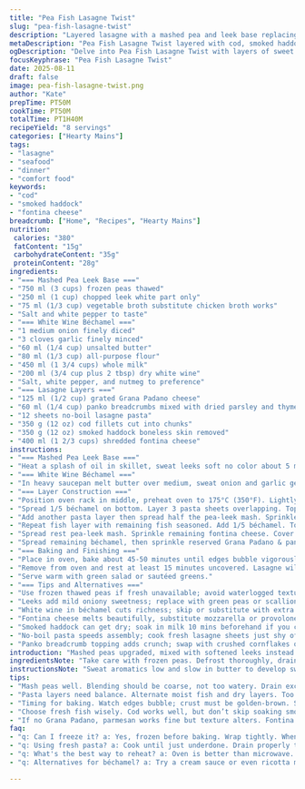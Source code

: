 ```yaml
---
title: "Pea Fish Lasagne Twist"
slug: "pea-fish-lasagne-twist"
description: "Layered lasagne with a mashed pea and leek base replacing some peas, creamy béchamel enriched with white wine, and tender chunks of cod and smoked haddock. Parmesan swapped for Grana Padano. Mozzarella replaced by fontina for melt and depth. Topped with panko and herb mix. Cooked until bubbling with golden crust. Rest 15 minutes before slicing. Comes together in about 1 hour 40 minutes. Serves 8. Classic but with a sea-kissed twist and fresh green hints."
metaDescription: "Pea Fish Lasagne Twist layered with cod, smoked haddock, creamy béchamel, topped with panko and herbs. A unique take on classic flavors."
ogDescription: "Delve into Pea Fish Lasagne Twist with layers of sweet peas, tender fish, and rich béchamel. An elevated dining experience awaits."
focusKeyphrase: "Pea Fish Lasagne Twist"
date: 2025-08-11
draft: false
image: pea-fish-lasagne-twist.png
author: "Kate"
prepTime: PT50M
cookTime: PT50M
totalTime: PT1H40M
recipeYield: "8 servings"
categories: ["Hearty Mains"]
tags:
- "lasagne"
- "seafood"
- "dinner"
- "comfort food"
keywords:
- "cod"
- "smoked haddock"
- "fontina cheese"
breadcrumb: ["Home", "Recipes", "Hearty Mains"]
nutrition: 
 calories: "380"
 fatContent: "15g"
 carbohydrateContent: "35g"
 proteinContent: "28g"
ingredients:
- "=== Mashed Pea Leek Base ==="
- "750 ml (3 cups) frozen peas thawed"
- "250 ml (1 cup) chopped leek white part only"
- "75 ml (1/3 cup) vegetable broth substitute chicken broth works"
- "Salt and white pepper to taste"
- "=== White Wine Béchamel ==="
- "1 medium onion finely diced"
- "3 cloves garlic finely minced"
- "60 ml (1/4 cup) unsalted butter"
- "80 ml (1/3 cup) all-purpose flour"
- "450 ml (1 3/4 cups) whole milk"
- "200 ml (3/4 cup plus 2 tbsp) dry white wine"
- "Salt, white pepper, and nutmeg to preference"
- "=== Lasagne Layers ==="
- "125 ml (1/2 cup) grated Grana Padano cheese"
- "60 ml (1/4 cup) panko breadcrumbs mixed with dried parsley and thyme"
- "12 sheets no-boil lasagne pasta"
- "350 g (12 oz) cod fillets cut into chunks"
- "350 g (12 oz) smoked haddock boneless skin removed"
- "400 ml (1 2/3 cups) shredded fontina cheese"
instructions:
- "=== Mashed Pea Leek Base ==="
- "Heat a splash of oil in skillet, sweat leeks soft no color about 5 minutes. Blend peas and cooked leeks with broth until coarse to smooth consistency. Adjust with broth to loosen if needed. Season with salt and white pepper sparingly. Should be bright green, slightly textured but spreadable."
- "=== White Wine Béchamel ==="
- "In heavy saucepan melt butter over medium, sweat onion and garlic gently without browning until translucent, 5-7 minutes. Stir in flour; cook 1-2 minutes stirring constantly to cook raw taste out. Slowly pour in milk and white wine simultaneously whisking to avoid lumps. Bring to simmer, thickens noticeably, bubbles around edges. Lower heat, cook 2 minutes stirring. Season with salt, white pepper and fresh grated nutmeg. Set aside warm. Sauce should coat back of spoon, silky but thick enough to layer."
- "=== Layer Construction ==="
- "Position oven rack in middle, preheat oven to 175°C (350°F). Lightly oil 33x23 cm casserole. Mix Grana Padano and panko herb crumbs; set half aside for topping."
- "Spread 1/5 béchamel on bottom. Layer 3 pasta sheets overlapping. Top with half the cod and smoked haddock arrange evenly and sprinkle with salt and pepper. Spread 1/5 béchamel over fish."
- "Add another pasta layer then spread half the pea-leek mash. Sprinkle 1/3 fontina. Cover with 3 pasta sheets."
- "Repeat fish layer with remaining fish seasoned. Add 1/5 béchamel. Top with pasta layer."
- "Spread rest pea-leek mash. Sprinkle remaining fontina cheese. Cover with final pasta layer."
- "Spread remaining béchamel, then sprinkle reserved Grana Padano & panko mix evenly over surface."
- "=== Baking and Finishing ==="
- "Place in oven, bake about 45-50 minutes until edges bubble vigorously and crust is golden-brown with some darker spots crisped but not burnt. Sound: crackling bubbles around sides. If crust not crisp enough, broil on high last 2-3 minutes watching carefully to prevent burning."
- "Remove from oven and rest at least 15 minutes uncovered. Lasagne will firm up, settle layers, easier to slice neat portions."
- "Serve warm with green salad or sautéed greens."
- "=== Tips and Alternatives ==="
- "Use frozen thawed peas if fresh unavailable; avoid waterlogged texture by draining completely before blending."
- "Leeks add mild oniony sweetness; replace with green peas or scallions if needed but adjust seasoning."
- "White wine in béchamel cuts richness; skip or substitute with extra broth but omit some salt."
- "Fontina cheese melts beautifully, substitute mozzarella or provolone but it changes flavor profile."
- "Smoked haddock can get dry; soak in milk 10 mins beforehand if you can; pat dry before layering."
- "No-boil pasta speeds assembly; cook fresh lasagne sheets just shy of al dente, drain with care to avoid stickiness."
- "Panko breadcrumb topping adds crunch; swap with crushed cornflakes or ground nuts if nut allergy is not an issue."
introduction: "Mashed peas upgraded, mixed with softened leeks instead of straight peas. Adds sweetness and texture you don’t get from pure pea mash. White wine in béchamel not optional here; introduces acidity, cuts heaviness from butter and creaminess. Fish combo of cod and smoked haddock for texture contrast - flaky mild meets smoky firm. Don’t just toss frozen fish in as is; take time to prep, soak smoked fish in milk or broth briefly, it makes difference in mouthfeel. Layers built like a symphony; taste builds in steps. Timing? Don’t obsess, trust bubbles, smells, colors in crust, bubbling edges, rest time. Lasagne served too hot falls apart. Cooler = better structure, better eating. Keep those crumbs crisp for texture contrast. Also, swapping parm for Grana Padano and mozzarella for fontina shifts it from classic to nuanced, more mellow cheesy profile."
ingredientsNote: "Take care with frozen peas. Defrost thoroughly, drain excess water or puree will be watery, kills texture. Leeks need to be clean and tender inside, no bitter dark green bits. Using white wine in béchamel adds complexity, but if not available use extra chicken or vegetable stock, reduce liquids accordingly so sauce isn’t runny. Freshly grated cheese always best – pre-grated may have anti-caking agents that stop melting properly. Don't rush the flour cooking step in béchamel; raw taste will be obvious otherwise. For fish, balance flavors; cod too mild alone. Smoked haddock adds punch but handle gently to avoid rubbery bites. Panko crumbs with herbs is a shortcut to golden crunchy topping, skip if you prefer classic plain, bake longer for thicker crust. No-boil pasta saves soaking time but layer carefully to avoid doughy spots."
instructionsNote: "Sweat aromatics low and slow in butter to develop sweetness, no browning. When adding flour, stir constantly to avoid lumps, cook 1-2 minutes for raw taste gone but no color is key. When adding liquids, pour slowly while whisking; thick béchamel formed takes patience, rushing causes lumps and thin sauce. Layering is about balance; wet ingredients alternate with drier pasta and fish. Season in layers but sparingly; too much salt accumulates with cheeses and broth. Cover base with sauce so pasta doesn’t dry out or stick. Baking until bubbling edges, crust golden is visual cue. Broil last few minutes if necessary but watch like a hawk to avoid burnt corners. Resting is an essential step; stops juices running, layers firm up for cleaner slicing. Adjust seasonings at end with freshly cracked pepper and herbs if desired."
tips:
- "Mash peas well. Blending should be coarse, not too watery. Drain excess moisture; runny mash is a disaster. Adjust broth for right consistency. Bright green is what you want."
- "Pasta layers need balance. Alternate moist fish and dry layers. Too much wet makes it soggy. Keep pasta from sticking, especially towards the end. Tight stacking isn't ideal."
- "Timing for baking. Watch edges bubble; crust must be golden-brown. Sound of crackling means progress. Last few minutes broiling can save a soggy top but stay vigilant."
- "Choose fresh fish wisely. Cod works well, but don’t skip soaking smoked haddock in milk. It plumps up nicely, changing the texture. Handle gently; don’t break fish."
- "If no Grana Padano, parmesan works fine but texture alters. Fontina provides melt; mozzarella can substitute but flavors shift dramatically. Be mindful of cheese melting quality."
faq:
- "q: Can I freeze it? a: Yes, frozen before baking. Wrap tightly. When reheating, bake from frozen to ensure even heating. May lose texture slightly."
- "q: Using fresh pasta? a: Cook until just underdone. Drain properly to prevent sticking. Fresh layers absorb moisture fast; adjust béchamel amount accordingly."
- "q: What's the best way to reheat? a: Oven is better than microwave. Bake at low temp to keep it intact. Cover to avoid overbrowning edges."
- "q: Alternatives for béchamel? a: Try a cream sauce or even ricotta mixed with milk. Missing white wine? Use extra broth, balance with seasoning."

---
```

